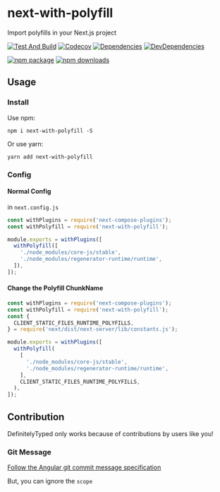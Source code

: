 # next-with-polyfill

Import polyfills in your Next.js project

[![Test And Build](https://github.com/xyy94813/next-with-polyfill/workflows/Test%20And%20Build/badge.svg?branch=master)](https://github.com/xyy94813/next-with-polyfill/actions?query=workflow%3A%22Test+And+Build%22)
[![Codecov](https://img.shields.io/codecov/c/github/xyy94813/next-with-polyfill/master.svg?style=flat-square)](https://codecov.io/gh/xyy94813/next-with-polyfill/branch/master)
[![Dependencies](https://img.shields.io/david/xyy94813/next-with-polyfill.svg)](https://david-dm.org/xyy94813/next-with-polyfill)
[![DevDependencies](https://img.shields.io/david/dev/xyy94813/next-with-polyfill.svg)](https://david-dm.org/xyy94813/next-with-polyfill?type=dev)

[![npm package](https://img.shields.io/npm/v/next-with-polyfill.svg?style=flat-square)](https://www.npmjs.org/package/next-with-polyfill)
[![npm downloads](https://img.shields.io/npm/dm/next-with-polyfill.svg?style=flat-square)](http://npmjs.com/next-with-polyfill)

## Usage

### Install

Use npm:

```
npm i next-with-polyfill -S
```

Or use yarn:

```
yarn add next-with-polyfill
```

### Config

#### Normal Config

in `next.config.js`

```js
const withPlugins = require('next-compose-plugins');
const withPolyfill = require('next-with-polyfill');

module.exports = withPlugins([
  withPolyfill([
    './node_modules/core-js/stable',
    './node_modules/regenerator-runtime/runtime',
  ]),
]);
```

#### Change the Polyfill ChunkName

```js
const withPlugins = require('next-compose-plugins');
const withPolyfill = require('next-with-polyfill');
const {
  CLIENT_STATIC_FILES_RUNTIME_POLYFILLS,
} = require('next/dist/next-server/lib/constants.js');

module.exports = withPlugins([
  withPolyfill(
    [
      './node_modules/core-js/stable',
      './node_modules/regenerator-runtime/runtime',
    ],
    CLIENT_STATIC_FILES_RUNTIME_POLYFILLS, 
  ),
]);
```

## Contribution

DefinitelyTyped only works because of contributions by users like you!

### Git Message

[Follow the Angular git commit message specification](https://github.com/angular/angular.js/blob/master/DEVELOPERS.md#commits)

But, you can ignore the `scope`
